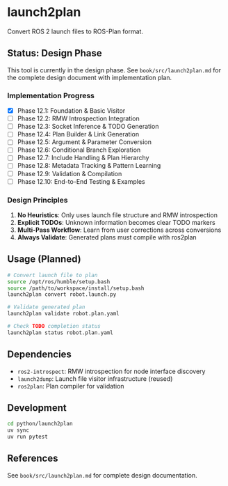 # launch2plan

Convert ROS 2 launch files to ROS-Plan format.

## Status: Design Phase

This tool is currently in the design phase. See `book/src/launch2plan.md` for the complete design document with implementation plan.

### Implementation Progress

- [x] Phase 12.1: Foundation & Basic Visitor
- [ ] Phase 12.2: RMW Introspection Integration
- [ ] Phase 12.3: Socket Inference & TODO Generation
- [ ] Phase 12.4: Plan Builder & Link Generation
- [ ] Phase 12.5: Argument & Parameter Conversion
- [ ] Phase 12.6: Conditional Branch Exploration
- [ ] Phase 12.7: Include Handling & Plan Hierarchy
- [ ] Phase 12.8: Metadata Tracking & Pattern Learning
- [ ] Phase 12.9: Validation & Compilation
- [ ] Phase 12.10: End-to-End Testing & Examples

### Design Principles

1. **No Heuristics**: Only uses launch file structure and RMW introspection
2. **Explicit TODOs**: Unknown information becomes clear TODO markers
3. **Multi-Pass Workflow**: Learn from user corrections across conversions
4. **Always Validate**: Generated plans must compile with ros2plan

## Usage (Planned)

```bash
# Convert launch file to plan
source /opt/ros/humble/setup.bash
source /path/to/workspace/install/setup.bash
launch2plan convert robot.launch.py

# Validate generated plan
launch2plan validate robot.plan.yaml

# Check TODO completion status
launch2plan status robot.plan.yaml
```

## Dependencies

- `ros2-introspect`: RMW introspection for node interface discovery
- `launch2dump`: Launch file visitor infrastructure (reused)
- `ros2plan`: Plan compiler for validation

## Development

```bash
cd python/launch2plan
uv sync
uv run pytest
```

## References

See `book/src/launch2plan.md` for complete design documentation.
